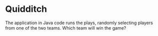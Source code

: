 # Quidditch

The application in Java code runs the plays, randomly selecting players from one of the two teams. 
Which team will win the game?
